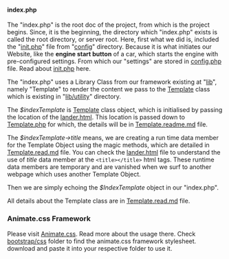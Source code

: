 <h4>index.php</h4>

The "index.php" is the root doc of the project, from which is the project begins.
Since, it is the beginning, the directory which "index.php" exists is called the root directory, or server root.
Here, first what we did is, included the "[init.php](https://github.com/guardianangel0507/vrms/tree/development/config/init.php)" file from "[config](https://github.com/guardianangel0507/vrms/tree/development/config)" directory. Because it is   what initiates our Website, like the **engine start button** of a car, which starts the engine with pre-configured settings. From which our "settings" are stored in [config.php](https://github.com/guardianangel0507/vrms/tree/development/config/config.php) file. Read about [init.php](https://github.com/guardianangel0507/vrms/tree/development/config/init.readme.md) here.


The "index.php" uses a Library Class from our framework existing at "[lib](http://github.com/guardianangel0507/vrms/tree/development/lib)", namely "Template" to render the content we pass to the [Template](https://github.com/guardianangel0507/vrms/tree/development/lib/utility/Template.readme.md) class which is existing in "[lib/utility](https://github.com/guardianangel0507/vrms/tree/development/lib/utility)" directory. 

The <i>$indexTemplate</i> is  [Template](https://github.com/guardianangel0507/vrms/tree/development/lib/utility/Template.readme.md) class object, which is initialised by passing the location of the [lander.html](https://github.com/guardianangel0507/vrms/tree/development/public/lander.html). This location is passed down to [Template.php](https://github.com/guardianangel0507/vrms/tree/development/lib/utility/Template.php) for which, the details will be in [Template.readme.md](https://github.com/guardianangel0507/vrms/tree/development/lib/utility/Template.readme.md) file.

The *$indexTemplate->title* means, we are creating  a run time data member for the Template Object using the magic methods, which are detailed in [Template.read.md](https://github.com/guardianangel0507/vrms/tree/development/lib/utility/Template.readme.md) file. You can check the  [lander.html](https://github.com/guardianangel0507/vrms/tree/development/public/lander.html) file to understand the use of *title* data member at the `<title></title>` html tags. These runtime data members are temporary and are vanished when we surf to another webpage which uses another Template Object. 

Then we are simply echoing the *$IndexTemplate* object in our "index.php".

All details about the Template class are in [Template.read.md](https://github.com/guardianangel0507/vrms/tree/development/lib/utility/Template.readme.md) file.


### Animate.css Framework
Please visit [Animate.css](https://animate.style/).
Read more about the usage there. Check [bootstrap/css](https://github.com/guardianangel0507/vrms/tree/development/assets/bootstrap/css) folder to find the animate.css framework stylesheet. download and paste it into your respective folder to use it.